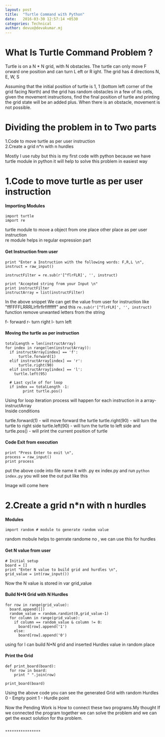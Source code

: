 ```yaml
---
layout: post
title:  "Turtle Command with Python"
date:   2016-03-30 12:57:14 +0530
categories: Technical
author: devux@devakumar.mj
---
```


# What Is Turtle Command Problem ?
Turtle is on a N * N grid, with N obstacles. The turtle can only move F orward one position
and can turn L eft or R ight. The grid has 4 directions N, E, W, S <br/>

Assuming that the initial position of turtle is 1, 1 (bottom left corner of the grid facing North) and the grid has random obstacles in a few of its cells, given the movement instructions, find the
final position of turtle and printing the grid state will be an added plus. When there is an
obstacle, movement is not possible.<br/>



# Dividing the problem in to Two parts
1.Code to move turtle as per user instruction <br/>
2.Create a grid n*n with n hurdles <br/>

 Mostly I use ruby but this is my first code with python because we have turtle module in python it will help to solve this problem in easiest way

# 1.Code to move turtle as per user instruction

#### Importing Modules

	import turtle 
	import re 

turtle module to move a object from one place other place as per user instruction <br>
re module helps in regular expression part


#### Get Instruction from user 

	print "Enter a Instruction with the following words: F,R,L \n",
	instruct = raw_input()

	instructFilter = re.sub(r'[^flrFLR]', '', instruct)

	print "Accepted string from your Input \n"
	print instructFilter
	instructArray = list(instructFilter)



In the above snippet We can get the value from user for instruction like "ffFFFFLRRRLlrflrflrflffffff"
 and this `re.sub(r'[^flrFLR]', '', instruct)` function remove unwanted letters from the string

f- forward
r- turn right
l- turn left

#### Moving the turtle as per instruction

	totalLength = len(instructArray)
	for index in range(len(instructArray)):
	  if instructArray[index] == 'f':
		  turtle.forward(1)
	  elif instructArray[index] == 'r':
		  turtle.right(90)
	  elif instructArray[index] == 'l':
	    turtle.left(95)

	  # Last cycle of for loop
	  if index == totalLength -1:
			print turtle.pos()

Using for loop iteration process will happen for each instruction in a array-instructArray <br>
Inside conditions<br>

turtle.forward(1) - will move forward the turtle 
turtle.right(90) - will turn the turtle to right side
turtle.left(90) - will turn the turtle to left side
 and
turtle.pos() -  will print the current position of turtle

#### Code Exit from execution
	print "Press Enter to exit \n",
	process = raw_input()
	print process

put the above code into file name it with .py ex index.py and run `python index.py` you will see the out put like this

Image will come here

# 2.Create a grid n*n with n hurdles

#### Modules

	import random # module to generate random value
 random mobule helps to genrate randome no , we can use this for hurdles

#### Get N value from user

	# Initial setup
	board = []
	print "Enter N value to build grid and hurdles \n",
	grid_value = int(raw_input())

 Now the N value is stored in var grid_value

#### Build N*N Grid with N Hurdles

	for row in range(grid_value):
	  board.append([])
	  random_value = random.randint(0,grid_value-1)
	  for column in range(grid_value):
	    if column == random_value & column != 0:
	      board[row].append('1')
	    else:
	      board[row].append('0')

using for I can build N*N grid and inserted Hurdles value in random place

#### Print the Grid

	def print_board(board):
	  for row in board:
	    print " ".join(row)

	print_board(board)

Using the above code you can see the generated Grid with random Hurdles
0 - Empty point
1 - Hurdle point


Now the Pending Work is How to connect these two programs.My thought If we connected the program together we can solve the problem and we can get the exact solution for tha problem. <br>


	                                                       ****************

